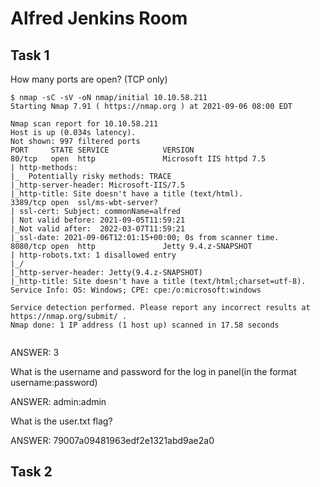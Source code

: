 # Alfred Jenkins Room 

## Task 1 

How many ports are open? (TCP only)

```
$ nmap -sC -sV -oN nmap/initial 10.10.58.211
Starting Nmap 7.91 ( https://nmap.org ) at 2021-09-06 08:00 EDT

Nmap scan report for 10.10.58.211
Host is up (0.034s latency).
Not shown: 997 filtered ports
PORT     STATE SERVICE            VERSION
80/tcp   open  http               Microsoft IIS httpd 7.5
| http-methods: 
|_  Potentially risky methods: TRACE
|_http-server-header: Microsoft-IIS/7.5
|_http-title: Site doesn't have a title (text/html).
3389/tcp open  ssl/ms-wbt-server?
| ssl-cert: Subject: commonName=alfred
| Not valid before: 2021-09-05T11:59:21
|_Not valid after:  2022-03-07T11:59:21
|_ssl-date: 2021-09-06T12:01:15+00:00; 0s from scanner time.
8080/tcp open  http               Jetty 9.4.z-SNAPSHOT
| http-robots.txt: 1 disallowed entry 
|_/
|_http-server-header: Jetty(9.4.z-SNAPSHOT)
|_http-title: Site doesn't have a title (text/html;charset=utf-8).
Service Info: OS: Windows; CPE: cpe:/o:microsoft:windows

Service detection performed. Please report any incorrect results at https://nmap.org/submit/ .
Nmap done: 1 IP address (1 host up) scanned in 17.58 seconds


```

ANSWER: 3

What is the username and password for the log in panel(in the format username:password)

ANSWER: admin:admin 

What is the user.txt flag?

ANSWER: 79007a09481963edf2e1321abd9ae2a0


## Task 2


